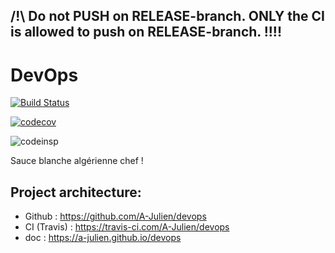 ## **/!\ Do not PUSH on RELEASE-branch. ONLY the CI is allowed to push on RELEASE-branch. !!!!**

# DevOps 

[![Build Status](https://travis-ci.com/A-Julien/devops.svg?branch=master)](https://travis-ci.com/A-Julien/tacOS) 

[![codecov](https://codecov.io/gh/A-Julien/devops/branch/release/graph/badge.svg)](https://codecov.io/gh/A-Julien/devops)

![codeinsp](https://www.code-inspector.com/project/5990/score/svg)

Sauce blanche algérienne chef !

## Project architecture:

*	Github : https://github.com/A-Julien/devops
*	CI (Travis) : https://travis-ci.com/A-Julien/devops
*	doc : https://a-julien.github.io/devops

